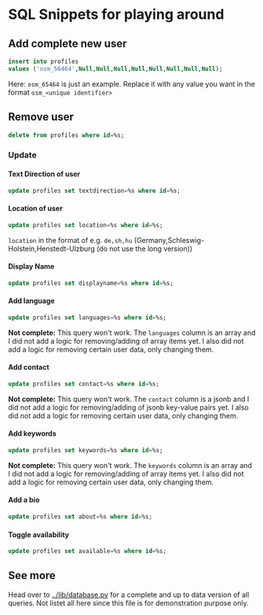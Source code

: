 # SQL Snippets for playing around

## Add complete new user

```sql
insert into profiles
values ('osm_56464',Null,Null,Null,Null,Null,Null,Null,Null);
```

Here: `osm_65464` is just an example. Replace it with any value you want in the format `osm_<unique identifier>`

## Remove user

```sql
delete from profiles where id=%s;
```

### Update

#### Text Direction of user

```sql
update profiles set textdirection=%s where id=%s;
```

#### Location of user

```sql
update profiles set location=%s where id=%s;
```

`location` in the format of e.g. `de,sh,hu` (Germany,Schleswig-Holstein,Henstedt-Ulzburg (do not use the long version))

#### Display Name

```sql
update profiles set displayname=%s where id=%s;
```

#### Add language

```sql
update profiles set languages=%s where id=%s;
```

**Not complete:** This query won't work. The `languages` column is an array and I did not add a logic for removing/adding of array items yet. I also did not add a logic for removing certain user data, only changing them.

#### Add contact

```sql
update profiles set contact=%s where id=%s;
```

**Not complete:** This query won't work. The `contact` column is a jsonb and I did not add a logic for removing/adding of jsonb key-value pairs yet. I also did not add a logic for removing certain user data, only changing them.

#### Add keywords

```sql
update profiles set keywords=%s where id=%s;
```

**Not complete:** This query won't work. The `keywords` column is an array and I did not add a logic for removing/adding of array items yet. I also did not add a logic for removing certain user data, only changing them.

#### Add a bio

```sql
update profiles set about=%s where id=%s;
```

#### Toggle availability

```sql
update profiles set available=%s where id=%s;
```

## See more

Head over to [../lib/database.py](../lib/database.py) for a complete and up to data version of all queries. Not listet all here since this file is for demonstration purpose only.

